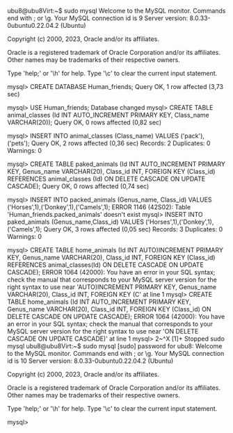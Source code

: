 ubu8@ubu8Virt:~$ sudo mysql
Welcome to the MySQL monitor.  Commands end with ; or \g.
Your MySQL connection id is 9
Server version: 8.0.33-0ubuntu0.22.04.2 (Ubuntu)

Copyright (c) 2000, 2023, Oracle and/or its affiliates.

Oracle is a registered trademark of Oracle Corporation and/or its
affiliates. Other names may be trademarks of their respective
owners.

Type 'help;' or '\h' for help. Type '\c' to clear the current input statement.

mysql> CREATE DATABASE Human_friends;
Query OK, 1 row affected (3,73 sec)

mysql> USE Human_friends;
Database changed
mysql> CREATE TABLE animal_classes (Id INT AUTO_INCREMENT PRIMARY KEY, Class_name VARCHAR(20));
Query OK, 0 rows affected (0,82 sec)

mysql> INSERT INTO animal_classes (Class_name) VALUES ('pack'),('pets');
Query OK, 2 rows affected (0,36 sec)
Records: 2  Duplicates: 0  Warnings: 0

mysql> CREATE TABLE paked_animals (Id INT AUTO_INCREMENT PRIMARY KEY, Genus_name VARCHAR(20), Class_id INT, FOREIGN KEY (Class_id) REFERENCES animal_classes (Id) ON DELETE CASCADE ON UPDATE CASCADE);
Query OK, 0 rows affected (0,74 sec)

mysql> INSERT INTO packed_animals (Genus_name, Class_id) VALUES ('Horses',1),('Donkey',1),('Camels',1);
ERROR 1146 (42S02): Table 'Human_friends.packed_animals' doesn't exist
mysql> INSERT INTO paked_animals (Genus_name,Class_id) VALUES ('Horses',1),('Donkey',1),('Camels',1);
Query OK, 3 rows affected (0,05 sec)
Records: 3  Duplicates: 0  Warnings: 0

mysql> CREATE TABLE home_animals (Id INT AUTO)INCREMENT PRIMARY KEY, Genus_name VARCHAR(20), Class_id INT, FOREIGN KEY (Class_id) REFERENCES animal_classes(Id) ON DELETE CASCADE ON UPDATE CASCADE);
ERROR 1064 (42000): You have an error in your SQL syntax; check the manual that corresponds to your MySQL server version for the right syntax to use near 'AUTO)INCREMENT PRIMARY KEY, Genus_name VARCHAR(20), Class_id INT, FOREIGN KEY (C' at line 1
mysql> CREATE TABLE home_animals (Id INT AUTO_INCREMENT PRIMARY KEY, Genus_name VARCHAR(20), Class_id INT, FOREIGN KEY (Class_id) ON DELETE CASCADE ON UPDATE CASCADE);
ERROR 1064 (42000): You have an error in your SQL syntax; check the manual that corresponds to your MySQL server version for the right syntax to use near 'ON DELETE CASCADE ON UPDATE CASCADE)' at line 1
mysql> 2~^X
[1]+  Stopped                 sudo mysql
ubu8@ubu8Virt:~$ sudo mysql
[sudo] password for ubu8:
Welcome to the MySQL monitor.  Commands end with ; or \g.
Your MySQL connection id is 10
Server version: 8.0.33-0ubuntu0.22.04.2 (Ubuntu)

Copyright (c) 2000, 2023, Oracle and/or its affiliates.

Oracle is a registered trademark of Oracle Corporation and/or its
affiliates. Other names may be trademarks of their respective
owners.

Type 'help;' or '\h' for help. Type '\c' to clear the current input statement.

mysql>